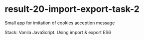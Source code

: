 # result-20-import-export-task-2

Small app for imitation of cookies acception message

Stack: Vanila JavaScript. Using import & export ES6
